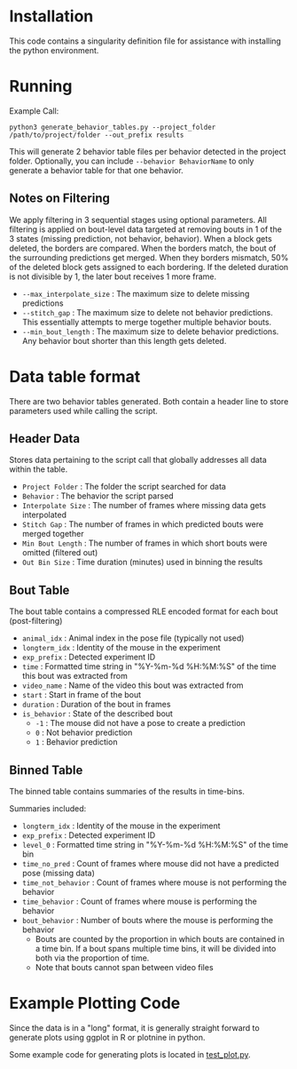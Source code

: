 # Installation

This code contains a singularity definition file for assistance with installing the python environment.

# Running

Example Call:

```
python3 generate_behavior_tables.py --project_folder /path/to/project/folder --out_prefix results
```

This will generate 2 behavior table files per behavior detected in the project folder. Optionally, you can include `--behavior BehaviorName` to only generate a behavior table for that one behavior.

## Notes on Filtering

We apply filtering in 3 sequential stages using optional parameters.
All filtering is applied on bout-level data targeted at removing bouts in 1 of the 3 states (missing prediction, not behavior, behavior). When a block gets deleted, the borders are compared. When the borders match, the bout of the surrounding predictions get merged. When they borders mismatch, 50% of the deleted block gets assigned to each bordering. If the deleted duration is not divisible by 1, the later bout receives 1 more frame.

* `--max_interpolate_size` : The maximum size to delete missing predictions
* `--stitch_gap` : The maximum size to delete not behavior predictions. This essentially attempts to merge together multiple behavior bouts.
* `--min_bout_length` : The maximum size to delete behavior predictions. Any behavior bout shorter than this length gets deleted.

# Data table format

There are two behavior tables generated. Both contain a header line to store parameters used while calling the script.

## Header Data

Stores data pertaining to the script call that globally addresses all data within the table.

* `Project Folder` : The folder the script searched for data
* `Behavior` : The behavior the script parsed
* `Interpolate Size` : The number of frames where missing data gets interpolated
* `Stitch Gap` : The number of frames in which predicted bouts were merged together
* `Min Bout Length` : The number of frames in which short bouts were omitted (filtered out)
* `Out Bin Size` : Time duration (minutes) used in binning the results

## Bout Table

The bout table contains a compressed RLE encoded format for each bout (post-filtering)

* `animal_idx` : Animal index in the pose file (typically not used)
* `longterm_idx` : Identity of the mouse in the experiment
* `exp_prefix` : Detected experiment ID
* `time` : Formatted time string in "%Y-%m-%d %H:%M:%S" of the time this bout was extracted from
* `video_name` : Name of the video this bout was extracted from
* `start` : Start in frame of the bout
* `duration` : Duration of the bout in frames
* `is_behavior` : State of the described bout
  * `-1` : The mouse did not have a pose to create a prediction
  * `0` : Not behavior prediction
  * `1` : Behavior prediction

## Binned Table

The binned table contains summaries of the results in time-bins.

Summaries included:

* `longterm_idx` : Identity of the mouse in the experiment
* `exp_prefix` : Detected experiment ID
* `level_0` : Formatted time string in "%Y-%m-%d %H:%M:%S" of the time bin
* `time_no_pred` : Count of frames where mouse did not have a predicted pose (missing data)
* `time_not_behavior` : Count of frames where mouse is not performing the behavior
* `time_behavior` : Count of frames where mouse is performing the behavior
* `bout_behavior` : Number of bouts where the mouse is performing the behavior
  * Bouts are counted by the proportion in which bouts are contained in a time bin. If a bout spans multiple time bins, it will be divided into both via the proportion of time.
  * Note that bouts cannot span between video files

# Example Plotting Code

Since the data is in a "long" format, it is generally straight forward to generate plots using ggplot in R or plotnine in python.

Some example code for generating plots is located in [test_plot.py](test_plot.py).